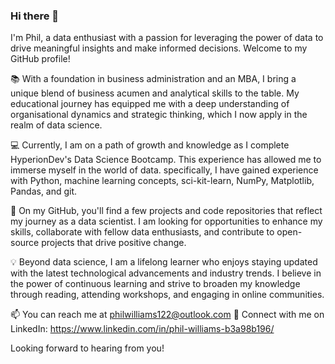 <!--
**philwilliams122/philwilliams122** is a ✨ _special_ ✨ repository because its `README.md` (this file) appears on your GitHub profile.

-->

### Hi there 👋

I'm Phil, a data enthusiast with a passion for leveraging the power of data to drive meaningful insights and make informed decisions. Welcome to my GitHub profile!

📚 With a foundation in business administration and an MBA, I bring a unique blend of business acumen and analytical skills to the table. My educational journey has equipped me with a deep understanding of organisational dynamics and strategic thinking, which I now apply in the realm of data science.

💻 Currently, I am on a path of growth and knowledge as I complete HyperionDev's Data Science Bootcamp. This experience has allowed me to immerse myself in the world of data. specifically, I have gained experience with Python, machine learning concepts, sci-kit-learn, NumPy, Matplotlib, Pandas, and git.

🚀 On my GitHub, you'll find a few projects and code repositories that reflect my journey as a data scientist. I am looking for opportunities to enhance my skills, collaborate with fellow data enthusiasts, and contribute to open-source projects that drive positive change.

💡 Beyond data science, I am a lifelong learner who enjoys staying updated with the latest technological advancements and industry trends. I believe in the power of continuous learning and strive to broaden my knowledge through reading, attending workshops, and engaging in online communities.

📫 You can reach me at philwilliams122@outlook.com 
👔 Connect with me on LinkedIn: https://www.linkedin.com/in/phil-williams-b3a98b196/

Looking forward to hearing from you!
